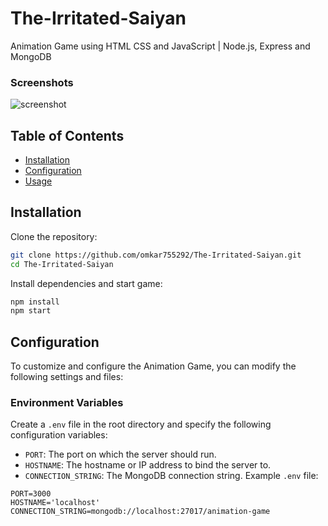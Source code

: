 # The-Irritated-Saiyan
Animation Game using HTML CSS and JavaScript | Node.js, Express and MongoDB

### Screenshots
![screenshot](https://github.com/omkar755292/The-Irritated-Saiyan/assets/84575623/cfa5ee6f-e692-4ba7-9740-47751beb1f1b)

## Table of Contents
- [Installation](#installation)
- [Configuration](#configuration)
- [Usage](#usage)

## Installation
 Clone the repository:
```bash
git clone https://github.com/omkar755292/The-Irritated-Saiyan.git
cd The-Irritated-Saiyan
```
Install dependencies and start game:
```bash
npm install
npm start
```
## Configuration
To customize and configure the Animation Game, you can modify the following settings and files:

### Environment Variables
Create a `.env` file in the root directory and specify the following configuration variables:
- `PORT`: The port on which the server should run.
- `HOSTNAME`: The hostname or IP address to bind the server to.
- `CONNECTION_STRING`: The MongoDB connection string.
Example `.env` file:
```env
PORT=3000
HOSTNAME='localhost'
CONNECTION_STRING=mongodb://localhost:27017/animation-game
```

